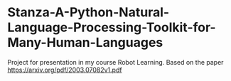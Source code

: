 # Stanza-A-Python-Natural-Language-Processing-Toolkit-for-Many-Human-Languages
Project for presentation in my course Robot Learning. Based on the paper https://arxiv.org/pdf/2003.07082v1.pdf

